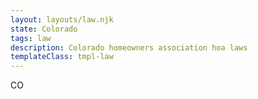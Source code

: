 ```yaml
---
layout: layouts/law.njk
state: Colorado
tags: law
description: Colorado homeowners association hoa laws
templateClass: tmpl-law
---
```


CO